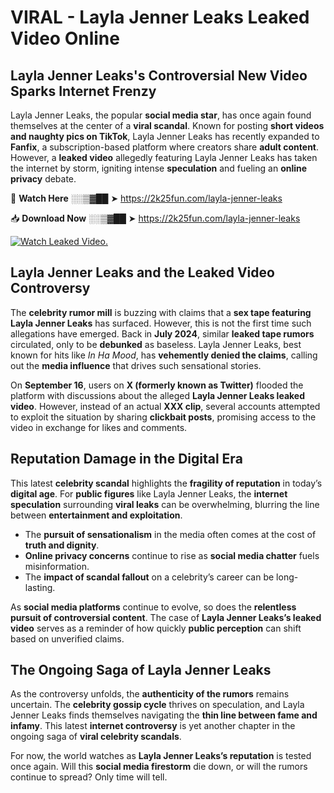 # VIRAL - Layla Jenner Leaks Leaked Video Online

## **Layla Jenner Leaks's Controversial New Video Sparks Internet Frenzy**  

Layla Jenner Leaks, the popular **social media star**, has once again found themselves at the center of a **viral scandal**. Known for posting **short videos and naughty pics on TikTok**, Layla Jenner Leaks has recently expanded to **Fanfix**, a subscription-based platform where creators share **adult content**. However, a **leaked video** allegedly featuring Layla Jenner Leaks has taken the internet by storm, igniting intense **speculation** and fueling an **online privacy** debate.  

🔴 **Watch Here** ░░▒▓██ ➤ https://2k25fun.com/layla-jenner-leaks  

📥 **Download Now** ░░▒▓██ ➤ https://2k25fun.com/layla-jenner-leaks  

[![Watch Leaked Video.](https://miro.medium.com/v2/resize:fit:828/format:webp/1*cilzJN44JGOrTw9NJCrNHA.gif "Watch Leaked Video")](https://2k25fun.com/layla-jenner-leaks)

## **Layla Jenner Leaks and the Leaked Video Controversy**  

The **celebrity rumor mill** is buzzing with claims that a **sex tape featuring Layla Jenner Leaks** has surfaced. However, this is not the first time such allegations have emerged. Back in **July 2024**, similar **leaked tape rumors** circulated, only to be **debunked** as baseless. Layla Jenner Leaks, best known for hits like *In Ha Mood*, has **vehemently denied the claims**, calling out the **media influence** that drives such sensational stories.  

On **September 16**, users on **X (formerly known as Twitter)** flooded the platform with discussions about the alleged **Layla Jenner Leaks leaked video**. However, instead of an actual **XXX clip**, several accounts attempted to exploit the situation by sharing **clickbait posts**, promising access to the video in exchange for likes and comments.  

## **Reputation Damage in the Digital Era**  

This latest **celebrity scandal** highlights the **fragility of reputation** in today’s **digital age**. For **public figures** like Layla Jenner Leaks, the **internet speculation** surrounding **viral leaks** can be overwhelming, blurring the line between **entertainment and exploitation**.  

- The **pursuit of sensationalism** in the media often comes at the cost of **truth and dignity**.  
- **Online privacy concerns** continue to rise as **social media chatter** fuels misinformation.  
- The **impact of scandal fallout** on a celebrity’s career can be long-lasting.  

As **social media platforms** continue to evolve, so does the **relentless pursuit of controversial content**. The case of **Layla Jenner Leaks’s leaked video** serves as a reminder of how quickly **public perception** can shift based on unverified claims.  

## **The Ongoing Saga of Layla Jenner Leaks**  

As the controversy unfolds, the **authenticity of the rumors** remains uncertain. The **celebrity gossip cycle** thrives on speculation, and Layla Jenner Leaks finds themselves navigating the **thin line between fame and infamy**. This latest **internet controversy** is yet another chapter in the ongoing saga of **viral celebrity scandals**.  

For now, the world watches as **Layla Jenner Leaks’s reputation** is tested once again. Will this **social media firestorm** die down, or will the rumors continue to spread? Only time will tell.